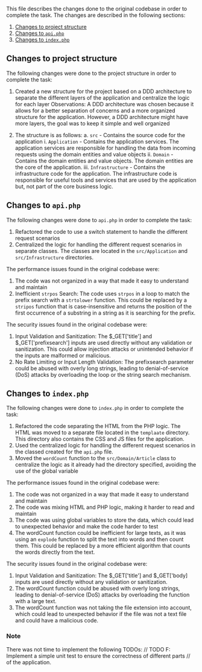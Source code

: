 This file describes the changes done to the original codebase in order to complete the task. The changes are described
in the following sections:

1. [Changes to project structure](#changes-to-project-structure)
2. [Changes to `api.php`](#changes-to-apiphp)
3. [Changes to `index.php`](#changes-to-indexphp)

## Changes to project structure
The following changes were done to the project structure in order to complete the task:
1. Created a new structure for the project based on a DDD architecture to separate the different layers of the
application and centralize the logic for each layer
Observations: A DDD architecture was chosen because it allows for a better separation of concerns and a more organized
structure for the application. However, a DDD architecture might have more layers, the goal was to keep it simple and
well organized

2. The structure is as follows:
  a. `src` - Contains the source code for the application
    i. `Application` - Contains the application services. The application services are responsible for handling the data
    from incoming requests using the domain entities and value objects
    ii. `Domain` - Contains the domain entities and value objects. The domain entities are the core of the application.
    iii. `Infrastructure` - Contains the infrastructure code for the application. The infrastructure code is responsible
    for useful tools and services that are used by the application but, not part of the core business logic.

## Changes to `api.php`
The following changes were done to `api.php` in order to complete the task:
1. Refactored the code to use a switch statement to handle the different request scenarios
2. Centralized the logic for handling the different request scenarios in separate classes. The classes are located in
the `src/Application` and `src/Infrastructure` directories.

The performance issues found in the original codebase were:
1. The code was not organized in a way that made it easy to understand and maintain
2. Inefficient `strpos` Search:
The code uses `strpos` in a loop to match the prefix search with a `strtolower` function.
This could be replaced by a `stripos` function that is case-insensitive and returns the position of the first occurrence
of a substring in a string as it is searching for the prefix.

The security issues found in the original codebase were:
1. Input Validation and Sanitization:
The $_GET['title'] and $_GET['prefixsearch'] inputs are used directly without any validation or sanitization.
This could allow injection attacks or unintended behavior if the inputs are malformed or malicious.
2. No Rate Limiting or Input Length Validation:
The prefixsearch parameter could be abused with overly long strings, leading to denial-of-service (DoS) attacks by
overloading the loop or the string search mechanism.

## Changes to `index.php`
The following changes were done to `index.php` in order to complete the task:
1. Refactored the code separating the HTML from the PHP logic. The HTML was moved to a separate file located in the
`templaate` directory. This directory also contains the CSS and JS files for the application.
2. Used the centralized logic for handling the different request scenarios in the classed created for the `api.php` file.
3. Moved the `wordCount` function to the `src/Domain/Article` class to centralize the logic as it already had the
   directory specified, avoiding the use of the global variable

The performance issues found in the original codebase were:
1. The code was not organized in a way that made it easy to understand and maintain
2. The code was mixing HTML and PHP logic, making it harder to read and maintain
3. The code was using global variables to store the data, which could lead to unexpected behavior and make the code
   harder to test
4. The wordCount function could be inefficient for large texts, as it was using an `explode` function to split the text
   into words and then count them. This could be replaced by a more efficient algorithm that counts the words directly
   from the text.

The security issues found in the original codebase were:
1. Input Validation and Sanitization:
The $_GET['title'] and $_GET['body] inputs are used directly without any validation or sanitization.
2. The wordCount function could be abused with overly long strings, leading to denial-of-service (DoS) attacks by
   overloading the function with a large text.
3. The wordCount function was not taking the file extension into account, which could lead to unexpected behavior if the
   file was not a text file and could have a malicious code.

### Note
There was not time to implement the following TODOs:
// TODO F: Implement a simple unit test to ensure the correctness of different parts
// of the application.

